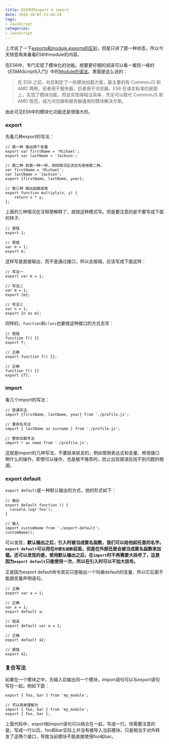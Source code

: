 ```yaml
---
title: ES6中的export & import
date: 2018-10-07 23:44:24
tags:  
- JavaScript
categories:
- JavaScript
---
```

上次说了一下[exports和module.exports的区别](http://tanyibing.com/2018/09/19/exports%E5%92%8Cmodule-exports%E7%9A%84%E5%8C%BA%E5%88%AB/)，但是只讲了那一种状态，所以今天特意再来看看ES6中module的内容。

在ES6中，专门实现了模块化的功能。想要更仔细的阅读可以看一看阮一峰的《ESMAScript6入门》中的[Module的语法](http://es6.ruanyifeng.com/#docs/module)。里面是这么说的：

>在 ES6 之前，社区制定了一些模块加载方案，最主要的有 CommonJS 和 AMD 两种。前者用于服务器，后者用于浏览器。ES6 在语言标准的层面上，实现了模块功能，而且实现得相当简单，完全可以取代 CommonJS 和 AMD 规范，成为浏览器和服务器通用的模块解决方案。

由此可见ES6中的模块化功能还是很强大的。

### export

先看几种export的写法：

	// 第一种 输出两个变量
	export var firstName = 'Michael';
	export var lastName = 'Jackson';

	// 第二种 和第一种一样，相同情况应该优先使用第二种。
	var firstName = 'Michael';
	var lastName = 'Jackson';
	export {firstName, lastName, year};

	// 第三种 输出函数或类
	export function multiply(x, y) {
		return x * y;
	};

上面的三种情况在注释里解释了，就按这种模式写。但是要注意的是不要写成下面的样子;

	// 报错
	export 1;

	// 报错
	var m = 1;
	export m;

这样写是直接输出，而不是通过接口，所以会报错。应该写成下面这样：

	// 写法一
	export var m = 1;
	
	// 写法二
	var m = 1;
	export {m};
	
	// 写法三
	var n = 1;
	export {n as m};

同样的，`function`和`class`也要按这种接口的方式去写：

	// 报错
	function f() {}
	export f;
	
	// 正确
	export function f() {};
	
	// 正确
	function f() {}
	export {f};

### import

看几个import的写法：

	// 普通写法
	import {firstName, lastName, year} from './profile.js';

	// 重命名写法
	import { lastName as surname } from './profile.js';

	// 整体加载写法
	import * as name from './profile.js';

这就是import的几种写法，不要妖来妖去的，例如使用表达式和变量、修改接口啊什么的操作，即使可以操作，也是极不推荐的，防止出现错误后找不到问题的根源。

### export default

`export default`是一种默认输出的方式，他的形式如下：

	// 输出
	export default function () {
	  console.log('foo');
	}

	// 输入
	import customName from './export-default';
	customName();

可以发现，**默认输出之后，引入时被当成匿名函数，我们可以给他起任意的名字。`export default`可以用在`非匿名函数`前面，但是在外部还是会被当成匿名函数来加载。还可以发现的是，使用默认输出之后，在`import`时不再需要大括号了，这是因为`export default`只能使用一次，所以在引入时可以不加大括号。**

正是因为export default命令其实只是输出一个叫做default的变量，所以它后面不能跟变量声明语句。

	// 正确
	export var a = 1;
	
	// 正确
	var a = 1;
	export default a;
	
	// 错误
	export default var a = 1;

	// 正确
	export default 42;
	
	// 报错
	export 42;

### 复合写法

如果在一个模块之中，先输入后输出同一个模块，import语句可以与export语句写在一起。例如下面：

	export { foo, bar } from 'my_module';

	// 可以简单理解为
	import { foo, bar } from 'my_module';
	export { foo, bar };

上面代码中，export和import语句可以结合在一起，写成一行。但需要注意的是，写成一行以后，foo和bar实际上并没有被导入当前模块，只是相当于对外转发了这两个接口，导致当前模块不能直接使用foo和bar。